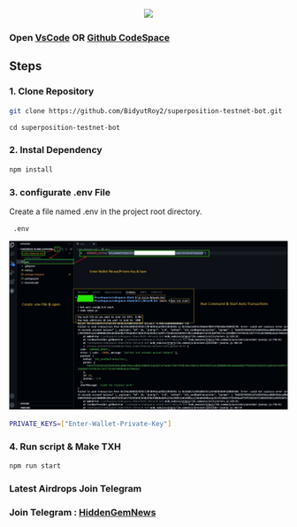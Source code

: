 <p align="center">
<img src='fundraised.jpg' width='900'>
</p>


### Open [VsCode](https://code.visualstudio.com/download) OR [Github CodeSpace](https://github.com/codespaces)

## Steps

### 1. Clone Repository

```bash
git clone https://github.com/BidyutRoy2/superposition-testnet-bot.git
```

```
cd superposition-testnet-bot
```

### 2. Instal Dependency

```bash
npm install
```

### 3. configurate .env File

Create a file named .env in the project root directory.

```bash
 .env
```

<p align="center">
<img src='create-env.jpg' width='900'>
</p>


```bash
PRIVATE_KEYS=["Enter-Wallet-Private-Key"]
```

### 4. Run script & Make TXH

```bash
npm run start
```


### Latest Airdrops Join Telegram

### Join Telegram : [HiddenGemNews](https://t.me/hiddengemnews)
